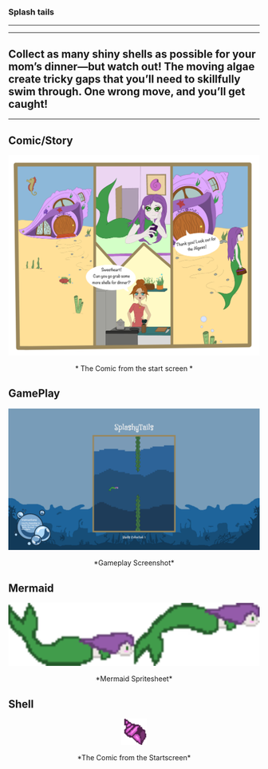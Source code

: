 ### Splash tails
---
---
Collect as many shiny shells as possible for your mom’s dinner—but watch out! The moving algae create tricky gaps that you’ll need to skillfully swim through. One wrong move, and you’ll get caught!
---
---
## Comic/Story
<div style="text-align: center;">
  <img src="ComicStartscreen.png" alt="Comic" width="600">
  <p>* The Comic from the start screen *</p>
</div>

## GamePlay
<div style="text-align: center;">
  <img src="Toth_Laetitia_02.png" alt="Gameplay Screenshot" width="600">
  <p>*Gameplay Screenshot*</p>
</div>

## Mermaid
<div style="text-align: center;">
  <img src="MermaidSprites.png" alt="Mermaid Spritesheet" width="600">
  <p>*Mermaid Spritesheet*</p>
</div>

## Shell
<div style="text-align: center;">
  <img src="Shell.png" alt="Shell" width="52">
  <p>*The Comic from the Startscreen*</p>
</div>
